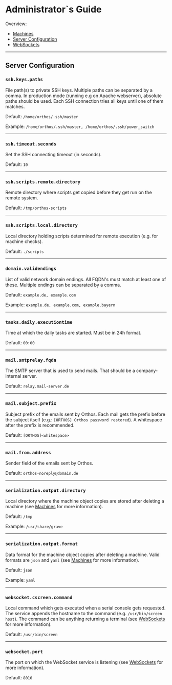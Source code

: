 # Administrator`s Guide

Overview:

* [Machines](./adminguide/machine.md)
* [Server Configuration](#server-configuration)
* [WebSockets](./adminguide/websocket.md)

---

## Server Configuration

### `ssh.keys.paths`

File path(s) to private SSH keys. Multiple paths can be separated by a comma.
In production mode (running e.g on Apache webserver), absolute paths should be used.
Each SSH connection tries all keys until one of them matches.

Default: `/home/orthos/.ssh/master`

Example: `/home/orthos/.ssh/master, /home/orthos/.ssh/power_switch`

---

### `ssh.timeout.seconds`

Set the SSH connecting timeout (in seconds).

Default: `10`

---

### `ssh.scripts.remote.directory`

Remote directory where scripts get copied before they get run on the remote system.

Default: `/tmp/orthos-scripts`

---

### `ssh.scripts.local.directory`

Local directory holding scripts determined for remote execution (e.g. for machine checks).

Default: `./scripts`

---

### `domain.validendings`

List of valid network domain endings. All FQDN's must match at least one of these.
Multiple endings can be separated by a comma.

Default: `example.de, example.com`

Example: `example.de, example.com, example.bayern`

---

### `tasks.daily.executiontime`

Time at which the daily tasks are started. Must be in 24h format.

Default: `00:00`

---

### `mail.smtprelay.fqdn`

The SMTP server that is used to send mails. That should be a company-internal server.

Default: `relay.mail-server.de`

---

### `mail.subject.prefix`

Subject prefix of the emails sent by Orthos. Each mail gets the prefix before the subject itself (e.g.: `[ORTHOS] Orthos password restored`).
A whitespace after the prefix is recommended.

Default: `[ORTHOS]<whitespace>`

---

### `mail.from.address`

Sender field of the emails sent by Orthos.

Default: `orthos-noreply@domain.de`

---

### `serialization.output.directory`

Local directory where the machine object copies are stored after deleting a machine
(see [Machines](./adminguide/machine.md) for more information).

Default: `/tmp`

Example: `/usr/share/grave`

---

### `serialization.output.format`

Data format for the machine object copies after deleting a machine. Valid formats
are `json` and `yaml` (see [Machines](./adminguide/machine.md) for more information).

Default: `json`

Example: `yaml`

---

### `websocket.cscreen.command`

Local command which gets executed when a serial console gets requested. The
service appends the hostname to the command (e.g. `/usr/bin/screen host`).
The command can be anything returning a terminal
(see [WebSockets](./adminguide/websocket.md) for more information).


Default: `/usr/bin/screen`

---

### `websocket.port`

The port on which the WebSocket service is listening
(see [WebSockets](./adminguide/websocket.md) for more information).

Default: `8010`
